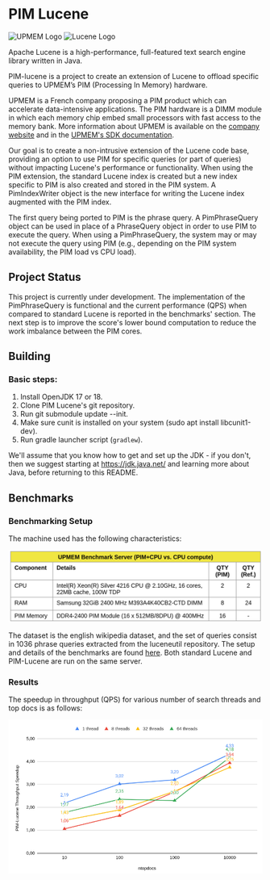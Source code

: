 <!--
    Licensed to the Apache Software Foundation (ASF) under one or more
    contributor license agreements.  See the NOTICE file distributed with
    this work for additional information regarding copyright ownership.
    The ASF licenses this file to You under the Apache License, Version 2.0
    the "License"); you may not use this file except in compliance with
    the License.  You may obtain a copy of the License at

        http://www.apache.org/licenses/LICENSE-2.0

    Unless required by applicable law or agreed to in writing, software
    distributed under the License is distributed on an "AS IS" BASIS,
    WITHOUT WARRANTIES OR CONDITIONS OF ANY KIND, either express or implied.
    See the License for the specific language governing permissions and
    limitations under the License.
 -->

# PIM Lucene

![UPMEM Logo](https://sdk.upmem.com/2023.2.0/_static/UPMEM.png)
![Lucene Logo](https://lucene.apache.org/theme/images/lucene/lucene_logo_green_300.png?v=0e493d7a)

Apache Lucene is a high-performance, full-featured text search engine library
written in Java.

PIM-lucene is a project to create an extension of Lucene to offload specific queries to UPMEM’s PIM (Processing In Memory) hardware.

UPMEM is a French company proposing a PIM product which can accelerate data-intensive applications.
The PIM hardware is a DIMM module in which each memory chip embed small processors with fast access to the memory bank.
More information about UPMEM is available on the [company website](https://www.upmem.com/) and in the [UPMEM's SDK documentation](https://sdk.upmem.com/2023.2.0/).

Our goal is to create a non-intrusive extension of the Lucene code base, providing an option
to use PIM for specific queries (or part of queries) without impacting Lucene's performance or functionality.
When using the PIM extension, the standard Lucene index is created but a new index specific to PIM is also created and stored in the PIM system. 
A PimIndexWriter object is the new interface for writing the Lucene index augmented with the PIM index.

The first query being ported to PIM is the phrase query. 
A PimPhraseQuery object can be used in place of a PhraseQuery object
in order to use PIM to execute the query. When using a PimPhraseQuery, the system may or may not execute the query using PIM (e.g., depending on the PIM system availability, the PIM load vs CPU load).

## Project Status

This project is currently under development. 
The implementation of the PimPhraseQuery is functional and the current performance (QPS) when compared to standard Lucene is reported in the benchmarks' section.
The next step is to improve the score's lower bound computation to reduce the work imbalance between the PIM cores.

## Building

### Basic steps:
  
1. Install OpenJDK 17 or 18.
2. Clone PIM Lucene's git repository.
3. Run git submodule update --init.
4. Make sure cunit is installed on your system (sudo apt install libcunit1-dev).
5. Run gradle launcher script (`gradlew`).

We'll assume that you know how to get and set up the JDK - if you don't, then we suggest starting at https://jdk.java.net/ and learning more about Java, before returning to this README.

## Benchmarks

### Benchmarking Setup

The machine used has the following characteristics:

<img src="./pictures/bsetup.png" alt="drawing" width="600"/>

The dataset is the english wikipedia dataset, and the set of queries consist in 1036 phrase queries extracted from the luceneutil repository.
The setup and details of the benchmarks are found [here](https://github.com/upmem/pim-lucene/tree/main/lucene/pim-benchmarks/exact_phrase).
Both standard Lucene and PIM-Lucene are run on the same server.

### Results

The speedup in throughput (QPS) for various number of search threads and top docs is as follows:

<img src="./pictures/bresults.png" alt="drawing" width="600"/>
